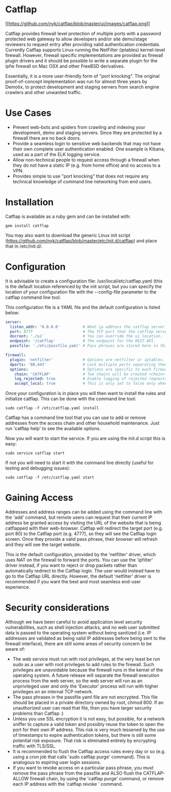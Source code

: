 Catflap
=======
[[https://github.com/nyk/catflap/blob/master/ui/images/catflap.png]]

Catflap provides firewall level protection of multiple ports with a password
protected web gateway to allow developers and/or site demo/stage reviewers to
request entry after providing valid authentication credentials. Currently Catflap
supports Linux running the NetFilter (iptables) kernel-level firewall. However,
firewall specific implementations are provided as firewall plugin drivers and it
should be possible to write a separate plugin for the ipfw firewall on Mac OSX
and other FreeBSD derivatives.

Essentially, it is a more user-friendly form of "port knocking". The original
proof-of-concept implementation was run for almost three years by Demotix, to
protect development and staging servers from search engine crawlers and other
unwanted traffic.

# Use Cases
- Prevent web-bots and spiders from crawling and indexing your development,
  demo and staging servers. Since they are protected by a firewall there are no
  back doors.
- Provide a seamless login to sensitive web backends that may not have their own
  complete user authentication enabled. One example is Kibana, used as a part of
  the ELK logging service.
- Allow non-technical people to request access through a firewall when they do
  not have a static IP (e.g. from home office) and no access to a VPN.
- Provides simple to use "port knocking" that does not require any technical
  knowledge of command line networking from end users.

# Installation
Catflap is available as a ruby gem and can be installed with:

```
gem install catflap
```

You may also want to download the generic Linux init script
(https://github.com/nyk/catflap/blob/master/etc/init.d/catflap) and place that
in /etc/init.d/.

# Configuration
It is advisable to create a configuration file: /usr/local/etc/catflap.yaml
(this is the default location referenced by the init script, but you can specify
the location of your configuration file with the --config-file parameter to
the catflap command line tool.

This configuration file is a YAML file and the default configuration is listed
below:

```YAML
server:
  listen_addr: '0.0.0.0'          # What ip address the catflap server should listen on.
  port: 4777                      # The TCP port that the catflap server listens on.
  docroot: './ui'                 # You can override the ui location.
  endpoint: '/catflap'            # The endpoint for the REST API.
  passfile: './etc/passfile.yaml' # Pass phrases are stored here in this file.

firewall:
  plugin: 'netfilter'             # Options are netfilter or iptables.
  dports: '80,443'                # Lock multiple ports separating them by commas.
  options:                        # Options are specific to each firewall plugin driver.
    chain: 'CATFLAP'              # Two chains will be created <chain>-ALLOW & <chain>-DENY.
    log_rejected: true            # Enable logging of rejected requests.
    accept_local: true            # This is only set to false only when developers are testing catflap.
```

Once your configuration is in place you will then want to install the rules and
initialize catflap. This can be done with the command line tool:

```
sudo catflap -f /etc/catflap.yaml install
```

Catflap has a command line tool that you can use to add or remove addresses from
the access chain and other household maintenance. Just run 'catflap help' to see
the available options.

Now you will want to start the service. If you are using the init.d script this
is easy:

```
sudo service catflap start
```

If not you will need to start it with the command line directly (useful for
testing and debugging issues):
```
sudo catflap -f /etc/catflap.yaml start
```

# Gaining Access
Addresses and address ranges can be added using the command line with the 'add'
command, but remote users can request that their current IP address be granted
access by visiting the URL of the website that is being catflapped with their
web-browser. Catflap will redirect the target port (e.g. port 80) to the
Catflap port (e.g. 4777), so they will see the Catflap login screen. Once they
provide a valid pass phrase, their browser will refresh and they will see the
target website.

This is the default configuration, provided by the 'netfilter'
driver, which uses NAT on the firewall to forward the ports. You can use the
'ipfilter' driver instead, if you want to reject or drop packets rather than
automatically redirect to the Catflap login. The user would instead have to go
to the Catflap URL directly. However, the default 'netfilter' driver is
recommended if you want the best and most seamless end-user experience.

# Security considerations
Although we have been careful to avoid application level security vulnerabilities,
such as shell injection attacks, and no web user submitted data is passed to the
operating system without being sanitized (i.e. IP addresses are validated as being
valid IP addresses before being sent to the firewall interface), there are still
some areas of security concern to be aware of:
- The web service must run with root privileges, at the very least be run sudo
  as a user with root privileges to add rules to the firewall. Such privileges are
  unavoidable because the firewall runs in the kernel of the operating system.
  A future release will separate the firewall execution process from the web
  server, so the web server will run as an unprivileged user and only the
  'Executor' process will run with higher privileges on an internal TCP network.
- The pass phrases in the passfile.yaml file are not encrypted. This file should
  be placed in a private directory owned by root, chmod 600. If an unauthorized user
  can read that file, then you have larger security problems than Catflap :)
- Unless you use SSL encryption it is not easy, but possible, for a network sniffer to capture
  a valid token and possibly reuse the token to open the port for their own IP
  address. This risk is very much lessened by the use of timestamps to expire
  authentication tokens, but there is still some potential risk exposure. That
  risk is eliminated entirely by encrypting traffic with TLS/SSL.
- It is recommended to flush the Catflap access rules every day or so (e.g. using
  a cron job that calls 'sudo catflap purge' command). This is analogous to expiring
  user login sessions.
- If you want to revoke access on a particular pass phrase, you must remove the
  pass phrase from the passfile and ALSO flush the CATFLAP-ALLOW firewall chain, by
  using the 'catflap purge' command, or remove each IP address with the
  'catflap revoke <ip>' command.
